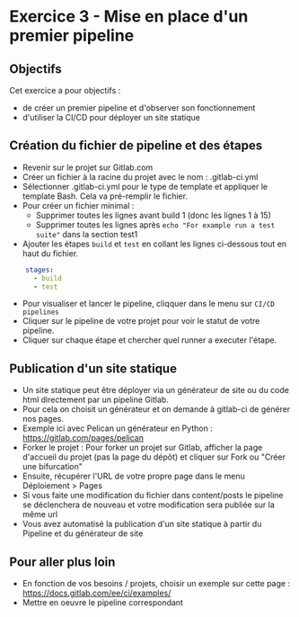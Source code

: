 # Exercice 3 - Mise en place d'un premier pipeline 

## Objectifs

Cet exercice a pour objectifs :
* de créer un premier pipeline et d'observer son fonctionnement
* d'utiliser la CI/CD pour déployer un site statique


## Création du fichier de pipeline et des étapes

* Revenir sur le projet sur Gitlab.com
* Créer un fichier à la racine du projet avec le nom : .gitlab-ci.yml 
* Sélectionner .gitlab-ci.yml pour le type de template et appliquer le template Bash. Cela va pré-remplir le fichier.
* Pour créer un fichier minimal : 
    * Supprimer toutes les lignes avant build 1 (donc les lignes 1 à 15)
    * Supprimer toutes les lignes après `echo "For example run a test suite"` dans la section test1
* Ajouter les étapes `build` et `test` en collant les lignes ci-dessous tout en haut du fichier. 
```yaml
    stages:
      - build 
      - test
```

* Pour visualiser et lancer le pipeline, cliqquer dans le menu sur `CI/CD pipelines`
* Cliquer sur le pipeline de votre projet pour voir le statut de votre pipeline.
* Cliquer sur chaque étape et chercher quel runner a executer l'étape.

## Publication d'un site statique

* Un site statique peut être déployer via un générateur de site ou du code html directement par un pipeline Gitlab.
* Pour cela on choisit un générateur et on demande à gitlab-ci de générer nos pages.
* Exemple ici avec Pelican un générateur en Python : https://gitlab.com/pages/pelican
* Forker le projet : Pour forker un projet sur Gitlab, afficher la page d'accueil du projet (pas la page du dépôt) et cliquer sur Fork ou "Créer une bifurcation"
* Ensuite, récupérer l'URL de votre propre page dans le menu Déploiement > Pages
* Si vous faite une modification du fichier dans content/posts le pipeline se déclenchera de nouveau et votre modification sera publiée sur la même url
* Vous avez automatisé la publication d'un site statique à partir du Pipeline et du générateur de site

## Pour aller plus loin

* En fonction de vos besoins / projets, choisir un exemple sur cette page : https://docs.gitlab.com/ee/ci/examples/
* Mettre en oeuvre le pipeline correspondant
